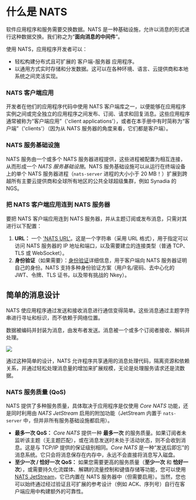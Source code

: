 # 什么是 NATS

软件应用程序和服务需要交换数据。NATS 是一种基础设施，允许以消息的形式进行这种数据交换。我们称之为“**面向消息的中间件**”。

使用 NATS，应用程序开发者可以：

* 轻松构建分布式且可扩展的 客户端-服务器 应用程序。
* 以通用方式实时存储和分发数据。这可以在各种环境、语言、云提供商和本地系统之间灵活实现。

### NATS 客户端应用

开发者在他们的应用程序代码中使用 NATS 客户端库之一，以便能够在应用程序实例之间或完全独立的应用程序之间发布、订阅、请求和回复消息。这些应用程序通常被称为“客户端应用”（'client applications'），或者在本手册中有时简称为“客户端”（'clients'）（因为从 NATS 服务器的角度来看，它们都是客户端）。

### NATS 服务基础设施

NATS 服务由一个或多个 NATS 服务器进程提供，这些进程被配置为相互连接，从而形成一个 _NATS 服务基础设施_。NATS 服务基础设施可以从运行在终端设备上的单个 NATS 服务器进程（`nats-server` 进程的大小小于 20 MB！）扩展到跨越所有主要云提供商和全球所有地区的公共全球超级集群，例如 Synadia 的 NGS。

### 把 NATS 客户端应用连到 NATS 服务器

要把 NATS 客户端应用连到 NATS 服务器，并从主题订阅或发布消息，只需对其进行以下配置：

1. **URL：** 一个 ['NATS URL'](../../using-nats/developing-with-nats/connecting/#nats-url)。这是一个字符串（采用 URL 格式），用于指定可以访问 NATS 服务器的 IP 地址和端口，以及需要建立的连接类型（普通 TCP、TLS 或 WebSocket）。
2. **身份验证**（如果需要）：[身份验证](../../using-nats/developing-with-nats/connecting/#authentication-details)详细信息，用于客户端向 NATS 服务器证明自己的身份。NATS 支持多种身份验证方案（用户名/密码、去中心化的 JWT、令牌、TLS 证书，以及带有挑战的 Nkey）。

## 简单的消息设计

NATS 使应用程序通过发送和接收消息进行通信变得简单。这些消息通过主题字符串进行寻址和标识，而不依赖于网络位置。

数据被编码并封装为消息，由发布者发送。消息被一个或多个订阅者接收、解码并处理。

![](../../.gitbook/assets/intro.svg)

通过这种简单的设计，NATS 允许程序共享通用的消息处理代码，隔离资源和依赖关系，并通过轻松处理消息量的增加来扩展规模，无论是处理服务请求还是流数据。

### NATS 服务质量 (QoS)

NATS 提供了多种服务质量，具体取决于应用程序是仅使用 _Core NATS_ 功能，还是同时利用由 _NATS JetStream_ 启用的附加功能（JetStream 内置于 `nats-server` 中，但并非所有服务基础设施都启用）。

* **最多一次 QoS：** _Core NATS_ 提供一种 **最多一次** 的服务质量。如果订阅者未监听该主题（无主题匹配），或在消息发送时未处于活动状态，则不会收到消息。这是与 TCP/IP 提供的保证级别相同。_Core NATS_ 是一种“发送后即忘”的消息系统。它只会将消息保存在内存中，永远不会直接将消息写入磁盘。
* **至少一次 / 恰好一次 QoS：** 如果您需要更高的服务质量（**至少一次** 和 **恰好一次**），或需要持久化流媒体、解耦的流量控制和键值存储等功能，您可以使用 [NATS JetStream](../jetstream/)，它已内置在 NATS 服务器中（但需要启用）。当然，您也可以始终通过经过验证且可扩展的参考设计（例如 ACK、序列号）自行在客户端应用中构建额外的可靠性。